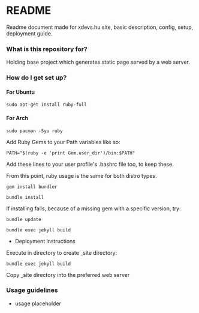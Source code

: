 # README #

Readme document made for xdevs.hu site, basic description, config, setup, deployment guide.

### What is this repository for? ###

Holding base project which generates static page served by a web server.

### How do I get set up? ###

#### For Ubuntu

```
sudo apt-get install ruby-full
```

#### For Arch

```
sudo pacman -Syu ruby
```

Add Ruby Gems to your Path variables like so:

```
PATH="$(ruby -e 'print Gem.user_dir')/bin:$PATH"
```
Add these lines to your user profile's .bashrc file too, to keep these.

From this point, ruby usage is the same for both distro types.

```
gem install bundler
```

```
bundle install
```

If installing fails, because of a missing gem with a specific version, try:

```
bundle update
```



```
bundle exec jekyll build
```



* Deployment instructions

Execute in directory to create _site directory:
```
bundle exec jekyll build 
```
Copy _site directory into the preferred web server

### Usage guidelines ###

* usage placeholder